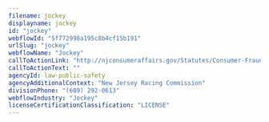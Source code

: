 ```yaml
---
filename: jockey
displayname: jockey
id: "jockey"
webflowId: "5f772998a195c8b4cf15b191"
urlSlug: "jockey"
webflowName: "Jockey"
callToActionLink: "http://njconsumeraffairs.gov/Statutes/Consumer-Fraud-Act.pdf"
callToActionText: ""
agencyId: law-public-safety
agencyAdditionalContext: "New Jersey Racing Commission"
divisionPhone: "(609) 292-0613"
webflowIndustry: "Jockey"
licenseCertificationClassification: "LICENSE"
---
```

